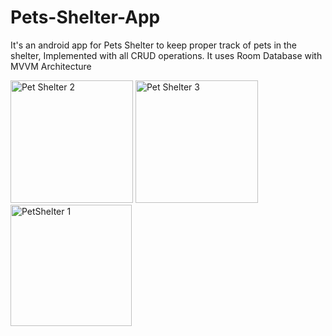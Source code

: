 # Pets-Shelter-App

It's an android app for Pets Shelter to keep proper track of pets in the shelter, Implemented with all CRUD operations.
It uses Room Database with MVVM Architecture

<img width="196" alt="Pet Shelter 2" src="https://user-images.githubusercontent.com/91664763/172522627-e167b8f0-bd47-48b0-9b89-061b57e30bfa.png">
<img width="196" alt="Pet Shelter 3" src="https://user-images.githubusercontent.com/91664763/172522639-63979d47-7c10-4f0f-8580-d7ec0c1584c6.png">
<img width="194" alt="PetShelter 1" src="https://user-images.githubusercontent.com/91664763/172522641-f7addd28-fde6-477f-863c-50f16f0d170b.png">

